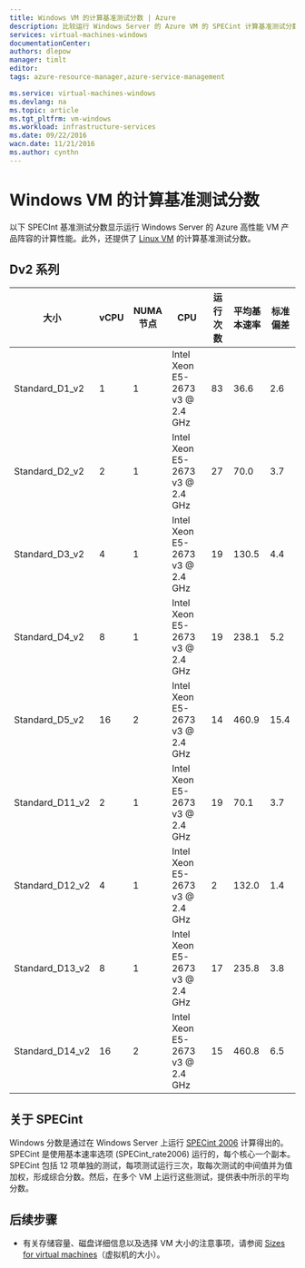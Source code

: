 ```yaml
---
title: Windows VM 的计算基准测试分数 | Azure
description: 比较运行 Windows Server 的 Azure VM 的 SPECint 计算基准测试分数
services: virtual-machines-windows
documentationCenter: 
authors: dlepow
manager: timlt
editor: 
tags: azure-resource-manager,azure-service-management

ms.service: virtual-machines-windows
ms.devlang: na
ms.topic: article
ms.tgt_pltfrm: vm-windows
ms.workload: infrastructure-services
ms.date: 09/22/2016
wacn.date: 11/21/2016
ms.author: cynthn
---
```


# Windows VM 的计算基准测试分数

以下 SPECInt 基准测试分数显示运行 Windows Server 的 Azure 高性能 VM 产品阵容的计算性能。此外，还提供了 [Linux VM](./virtual-machines-linux-compute-benchmark-scores.md) 的计算基准测试分数。

## Dv2 系列

大小 | vCPU | NUMA 节点 | CPU | 运行次数 | 平均基本速率 | 标准偏差
------- | ------ | ---- | -------| ---- | ---- | -----
Standard_D1_v2 | 1 | 1 | Intel Xeon E5-2673 v3 @ 2.4 GHz | 83 | 36.6 | 2.6
Standard_D2_v2 | 2 | 1 | Intel Xeon E5-2673 v3 @ 2.4 GHz | 27 | 70.0 | 3.7
Standard_D3_v2 | 4 | 1 | Intel Xeon E5-2673 v3 @ 2.4 GHz | 19 | 130.5 | 4.4
Standard_D4_v2 | 8 | 1 | Intel Xeon E5-2673 v3 @ 2.4 GHz | 19 | 238.1 | 5.2
Standard_D5_v2 | 16 | 2 | Intel Xeon E5-2673 v3 @ 2.4 GHz | 14 | 460.9 | 15.4
Standard_D11_v2 | 2 | 1 | Intel Xeon E5-2673 v3 @ 2.4 GHz | 19 | 70.1 | 3.7
Standard_D12_v2 | 4 | 1 | Intel Xeon E5-2673 v3 @ 2.4 GHz | 2 | 132.0 | 1.4
Standard_D13_v2 | 8 | 1 | Intel Xeon E5-2673 v3 @ 2.4 GHz | 17 | 235.8 | 3.8
Standard_D14_v2 | 16 | 2 | Intel Xeon E5-2673 v3 @ 2.4 GHz | 15 | 460.8 | 6.5

## 关于 SPECint

Windows 分数是通过在 Windows Server 上运行 [SPECint 2006](https://www.spec.org/cpu2006/results/rint2006.html) 计算得出的。SPECint 是使用基本速率选项 (SPECint\_rate2006) 运行的，每个核心一个副本。SPECint 包括 12 项单独的测试，每项测试运行三次，取每次测试的中间值并为值加权，形成综合分数。然后，在多个 VM 上运行这些测试，提供表中所示的平均分数。

## 后续步骤

* 有关存储容量、磁盘详细信息以及选择 VM 大小的注意事项，请参阅 [Sizes for virtual machines](./virtual-machines-windows-sizes.md)（虚拟机的大小）。

<!---HONumber=Mooncake_0829_2016-->
